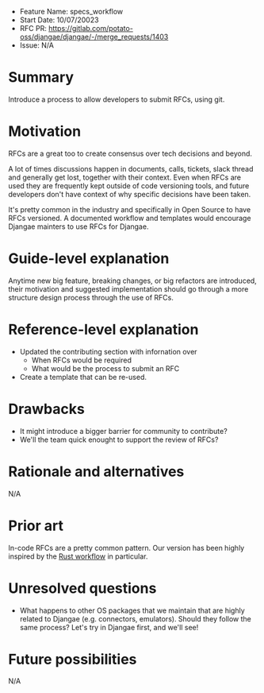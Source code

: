 - Feature Name: specs_workflow
- Start Date: 10/07/20023
- RFC PR: https://gitlab.com/potato-oss/djangae/djangae/-/merge_requests/1403
- Issue: N/A

# Summary
Introduce a process to allow developers to submit RFCs, using git.

# Motivation
RFCs are a great too to create consensus over tech decisions and beyond.

A lot of times discussions happen in documents, calls, tickets, slack thread and generally get lost, together with their context.
Even when RFCs are used they are frequently kept outside of code versioning tools, and future developers don't have context of why specific decisions have been taken.

It's pretty common in the industry and specifically in Open Source to have RFCs versioned.
A documented workflow and templates would encourage Djangae mainters to use RFCs for Djangae.

# Guide-level explanation
Anytime new big feature, breaking changes, or big refactors are introduced, their motivation and suggested implementation should go through a more structure design process through the use of RFCs.

# Reference-level explanation
- Updated the contributing section with infornation over
    - When RFCs would be required
    - What would be the process to submit an RFC
- Create a template that can be re-used.

# Drawbacks
- It might introduce a bigger barrier for community to contribute?
- We'll the team quick enought to support the review of RFCs?


# Rationale and alternatives
N/A

# Prior art
In-code RFCs are a pretty common pattern. Our version has been highly inspired by the [Rust workflow](https://github.com/rust-lang/rfcs) in particular.

# Unresolved questions
- What happens to other OS packages that we maintain that are highly related to Djangae (e.g. connectors, emulators). Should they follow the same process? Let's try in Djangae first, and we'll see!

# Future possibilities
N/A
